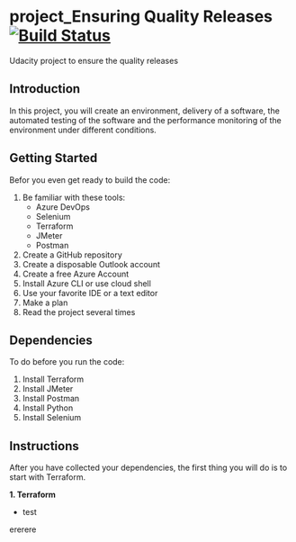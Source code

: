 # project_Ensuring Quality Releases [![Build Status](https://dev.azure.com/devops21a/proj-ensuring-QR/_apis/build/status/proj-ensuring-QR-CI?branchName=main)](https://dev.azure.com/devops21a/proj-ensuring-QR/_build/latest?definitionId=8&branchName=main)
Udacity project to ensure the quality releases 

## Introduction
In this project, you will create an environment, delivery of a software, the automated testing of the software and the performance monitoring of the environment under different conditions.

## Getting Started
Befor you even get ready to build the code:
1. Be familiar with these tools:
   * Azure DevOps
   * Selenium
   * Terraform
   * JMeter
   * Postman
2. Create a GitHub repository
3. Create a disposable Outlook account
4. Create a free Azure Account
5. Install Azure CLI or use cloud shell
6. Use your favorite IDE or a text editor
7. Make a plan
8. Read the project several times

## Dependencies
To do before you run the code:

1. Install Terraform
2. Install JMeter
3. Install Postman
4. Install Python
5. Install Selenium

## Instructions
After you have collected your dependencies, the first thing you will do is to start with Terraform.

  **1. Terraform**
  
  - test
  
  ererere


